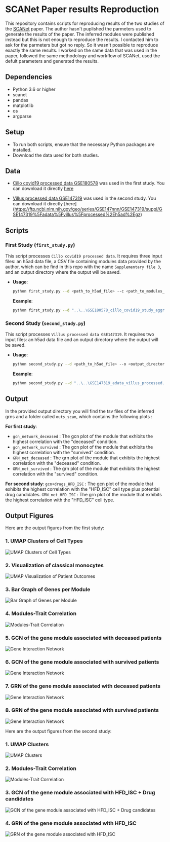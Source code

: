 # SCANet Paper results Reproduction

This repository contains scripts for reproducing results of the two studies of the [SCANet](https://academic.oup.com/bioinformatics/article/39/11/btad644/7325353) paper.
The author hasn't puplished the parmeters used to generate the results of the paper. The inferred modules were published instead but this is not enough to reproduce the results. I contacted him to ask for the parmeters but got no reply. So it wasn't possible to reproduce exactly the same results. 
I worked on the same data that was used in the paper, followed the same methodology and workflow of SCANet, used the defult parameters and generated the results.

## Dependencies

- Python 3.6 or higher
- scanet
- pandas
- matplotlib
- os
- argparse

## Setup

- To run both scripts, ensure that the necessary Python packages are installed.
- Download the data used for both studies.

## Data

- [Cillo covid19 processed data GSE180578](https://www.ncbi.nlm.nih.gov/geo/query/acc.cgi?acc=GSE180578) was used in the first study. You can download it directly [here](https://ftp.ncbi.nlm.nih.gov/geo/series/GSE180nnn/GSE180578/suppl/GSE180578%5Fcillo%5Fcovid19%5Fstudy%5Faggregrated%5Fannotated%5Fdata%2Eh5ad%2Egz)

- [Villus processed data GSE147319](https://www.ncbi.nlm.nih.gov/geo/query/acc.cgi?acc=GSE147319) was used in the second study. You can download it directly [here] (https://ftp.ncbi.nlm.nih.gov/geo/series/GSE147nnn/GSE147319/suppl/GSE147319%5Fadata%5Fvillus%5Fprocessed%2Eh5ad%2Egz)

## Scripts

### First Study (`first_study.py`)

This script processes `Cillo covid19 processed data`. It requires three input files: an h5ad data file, a CSV file containing modules data provided by the author, which can be find in this repo with the name `Supplementary file 3`, and an output directory where the output will be saved.

- **Usage**:
  ```bash
  python first_study.py --d <path_to_h5ad_file> --c <path_to_modules_csv> --o <output_directory>
  ```
  **Example**:
  ```bash
  python first_study.py --d "..\..\GSE180578_cillo_covid19_study_aggregrated_annotated_data.h5ad" --c "..\Supplementary file 3.csv" --o ".\"
  ```

### Second Study (`second_study.py`)
This script processes `Villus processed data GSE147319`. It requires two input files: an h5ad data file and an output directory where the output will be saved.
- **Usage**:
  ```bash
  python second_study.py --d <path_to_h5ad_file> --o <output_directory>
  ```
  **Example**:
  ```bash
  python second_study.py --d "..\..\GSE147319_adata_villus_processed.h5ad" --o ".\"
  ```

## Output

In the provided output directory you will find the tsv files of the inferred grns and a folder called `outs_scan`, which contains the following plots :

**For first study**:
- `gcn_network_deceased` : The gcn plot of the module that exhibits the highest correlation with the "deceased" condition.
- `gcn_network_survived` : The gcn plot of the module that exhibits the highest correlation with the "survived" condition.
- `GRN_net_deceased` : The grn plot of the module that exhibits the highest correlation with the "deceased" condition.
- `GRN_net_survived` : The grn plot of the module that exhibits the highest correlation with the "survived" condition.

**For second study**:
`gcn+drugs_HFD_ISC` : The gcn plot of the module that exhibits the highest correlation with the "HFD_ISC" cell type plus potential drug candidates.
`GRN_net_HFD_ISC` : The grn plot of the module that exhibits the highest correlation with the "HFD_ISC" cell type.

## Output Figures

Here are the output figures from the first study:

### 1. UMAP Clusters of Cell Types
![UMAP Clusters of Cell Types](figures\umap_clasters_cell_types.png)

### 2. Visualization of classical monocytes
![UMAP Visualization of Patient Outcomes](figures\classical_monocytes.png)

### 3. Bar Graph of Genes per Module
![Bar Graph of Genes per Module](figures\genes_per_module.png)

### 4. Modules-Trait Correlation
![Modules-Trait Correlation](figures\correlation.png)

### 5.  GCN of the gene module associated with deceased patients
![Gene Interaction Network](figures\gcn_network_deceased.png)

### 6.  GCN of the gene module associated with survived patients
![Gene Interaction Network](figures\gcn_network_survived.png)

### 7.  GRN of the gene module associated with deceased patients
![Gene Interaction Network](figures\GRN_net_deceased.png)

### 8.  GRN of the gene module associated with survived patients
![Gene Interaction Network](figures\GRN_net_survived.png)



Here are the output figures from the second study:

### 1. UMAP Clusters
![UMAP Clusters](figures\clusters.png)

### 2. Modules-Trait Correlation
![Modules-Trait Correlation](figures\mod_trait_correlation.png)

### 3. GCN of the gene module associated with HFD_ISC + Drug candidates
![GCN of the gene module associated with HFD_ISC + Drug candidates](figures\GCN_net_HFD_ISC+drug.png)

### 4. GRN of the gene module associated with HFD_ISC
![GRN of the gene module associated with HFD_ISC](figures\GRN_net_HFD_ISC.png)